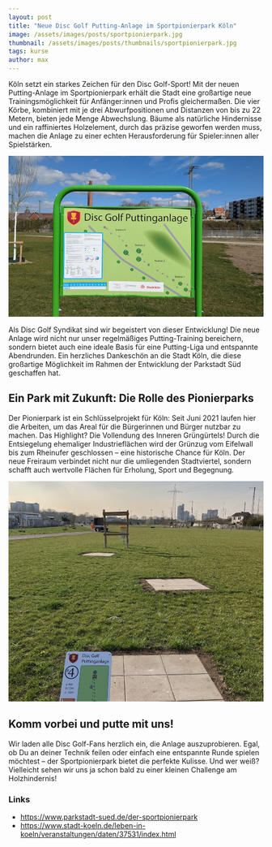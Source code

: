```yaml
---
layout: post
title: "Neue Disc Golf Putting-Anlage im Sportpionierpark Köln"
image: /assets/images/posts/sportpionierpark.jpg
thumbnail: /assets/images/posts/thumbnails/sportpionierpark.jpg
tags: kurse
author: max
---
```


Köln setzt ein starkes Zeichen für den Disc Golf-Sport! Mit der neuen Putting-Anlage im Sportpionierpark erhält die Stadt eine großartige neue Trainingsmöglichkeit für Anfänger:innen und Profis gleichermaßen. Die vier Körbe, kombiniert mit je drei Abwurfpositionen und Distanzen von bis zu 22 Metern, bieten jede Menge Abwechslung. Bäume als natürliche Hindernisse und ein raffiniertes Holzelement, durch das präzise geworfen werden muss, machen die Anlage zu einer echten Herausforderung für Spieler:innen aller Spielstärken.

![Eingangschild zur Disc Golf Puttinganlage](/assets/images/posts/sportpionierpark_schild.jpg)

Als Disc Golf Syndikat sind wir begeistert von dieser Entwicklung! Die neue Anlage wird nicht nur unser regelmäßiges Putting-Training bereichern, sondern bietet auch eine ideale Basis für eine Putting-Liga und entspannte Abendrunden. Ein herzliches Dankeschön an die Stadt Köln, die diese großartige Möglichkeit im Rahmen der Entwicklung der Parkstadt Süd geschaffen hat.

## Ein Park mit Zukunft: Die Rolle des Pionierparks

Der Pionierpark ist ein Schlüsselprojekt für Köln: Seit Juni 2021 laufen hier die Arbeiten, um das Areal für die Bürgerinnen und Bürger nutzbar zu machen. Das Highlight? Die Vollendung des Inneren Grüngürtels! Durch die Entsiegelung ehemaliger Industrieflächen wird der Grünzug vom Eifelwall bis zum Rheinufer geschlossen – eine historische Chance für Köln. Der neue Freiraum verbindet nicht nur die umliegenden Stadtviertel, sondern schafft auch wertvolle Flächen für Erholung, Sport und Begegnung.

![Eine Disc Golf Bahn zum Putten mit Hindernis](/assets/images/posts/sportpionierpark_hindernis.jpg)

## Komm vorbei und putte mit uns!

Wir laden alle Disc Golf-Fans herzlich ein, die Anlage auszuprobieren. Egal, ob Du an deiner Technik feilen oder einfach eine entspannte Runde spielen möchtest – der Sportpionierpark bietet die perfekte Kulisse. Und wer weiß? Vielleicht sehen wir uns ja schon bald zu einer kleinen Challenge am Holzhindernis!

### Links

* https://www.parkstadt-sued.de/der-sportpionierpark
* https://www.stadt-koeln.de/leben-in-koeln/veranstaltungen/daten/37531/index.html